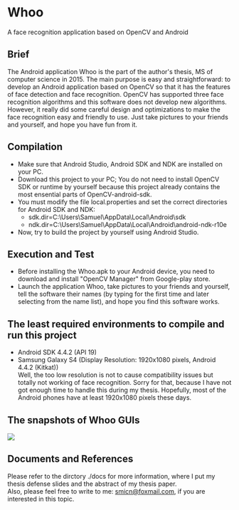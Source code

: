# Whoo
A face recognition application based on OpenCV and Android

## Brief
  The Android application Whoo is the part of the author's thesis, MS of
computer science in 2015. The main purpose is easy and straightforward:
to develop an Android application based on OpenCV so that it has the
features of face detection and face recognition. OpenCV has supported
three face recognition algorithms and this software does not develop new
algorithms. However, it really did some careful design and optimizations
to make the face recognition easy and friendly to use. Just take pictures
to your friends and yourself, and hope you have fun from it.

## Compilation
* Make sure that Android Studio, Android SDK and NDK are installed on your PC.
* Download this project to your PC; You do not need to install OpenCV SDK or 
runtime by yourself because this project already contains the most ensential
parts of OpenCV-android-sdk.
* You must modify the file local.properties and set the correct directories for
Android SDK and NDK:
  * sdk.dir=C\:\\Users\\Samuel\\AppData\\Local\\Android\\sdk<br>
  * ndk.dir=C\:\\Users\\Samuel\\AppData\\Local\\Android\\android-ndk-r10e
* Now, try to build the project by yourself using Android Studio.

## Execution and Test
* Before installing the Whoo.apk to your Android device, you need to download 
and install "OpenCV Manager" from Google-play store.
* Launch the application Whoo, take pictures to your friends and yourself, tell
the software their names (by typing for the first time and later selecting from
the name list), and hope you find this software works.

## The least required environments to compile and run this project
* Android SDK 4.4.2 (API 19)
* Samsung Galaxy S4 (Display Resolution: 1920x1080 pixels, Android 4.4.2 (Kitkat))<br>
  Well, the too low resolution is not to cause compatibility issues but totally not
working of face recognition. Sorry for that, because I have not got enough time
to handle this during my thesis. Hopefully, most of the Android phones have at least
1920x1080 pixels these days.

## The snapshots of Whoo GUIs
![](https://raw.githubusercontent.com/smicn/Whoo/master/docs/pics/whoo.png)

## Documents and References
Please refer to the dirctory ./docs for more information, where I put my thesis 
defense slides and the abstract of my thesis paper.<br>
Also, please feel free to write to me: smicn@foxmail.com, if you are interested in this topic.
